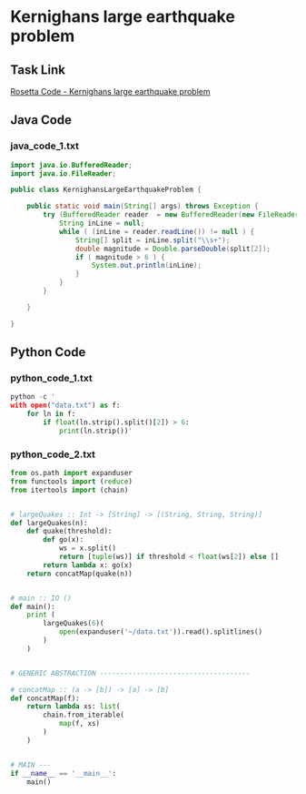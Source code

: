 # Kernighans large earthquake problem

## Task Link
[Rosetta Code - Kernighans large earthquake problem](https://rosettacode.org/wiki/Kernighans_large_earthquake_problem)

## Java Code
### java_code_1.txt
```java
import java.io.BufferedReader;
import java.io.FileReader;

public class KernighansLargeEarthquakeProblem {

    public static void main(String[] args) throws Exception {
        try (BufferedReader reader  = new BufferedReader(new FileReader("data.txt")); ) {
            String inLine = null;
            while ( (inLine = reader.readLine()) != null ) {
                String[] split = inLine.split("\\s+");
                double magnitude = Double.parseDouble(split[2]);
                if ( magnitude > 6 ) {
                    System.out.println(inLine);
                }
            }
        }

    }

}

```

## Python Code
### python_code_1.txt
```python
python -c '
with open("data.txt") as f:
    for ln in f:
        if float(ln.strip().split()[2]) > 6:
            print(ln.strip())'

```

### python_code_2.txt
```python
from os.path import expanduser
from functools import (reduce)
from itertools import (chain)


# largeQuakes :: Int -> [String] -> [(String, String, String)]
def largeQuakes(n):
    def quake(threshold):
        def go(x):
            ws = x.split()
            return [tuple(ws)] if threshold < float(ws[2]) else []
        return lambda x: go(x)
    return concatMap(quake(n))


# main :: IO ()
def main():
    print (
        largeQuakes(6)(
            open(expanduser('~/data.txt')).read().splitlines()
        )
    )


# GENERIC ABSTRACTION -------------------------------------

# concatMap :: (a -> [b]) -> [a] -> [b]
def concatMap(f):
    return lambda xs: list(
        chain.from_iterable(
            map(f, xs)
        )
    )


# MAIN ---
if __name__ == '__main__':
    main()

```


